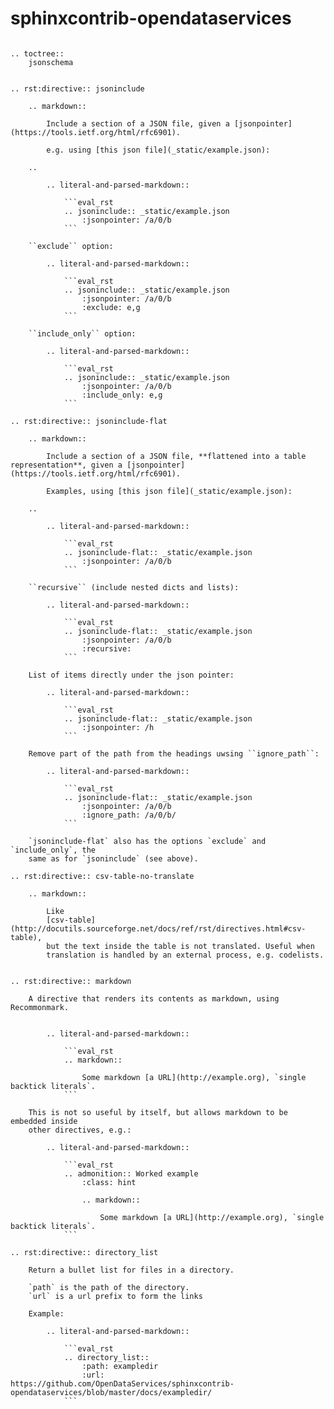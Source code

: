 sphinxcontrib-opendataservices
==============================

`````eval_rst

.. toctree::
    jsonschema


.. rst:directive:: jsoninclude

    .. markdown::

        Include a section of a JSON file, given a [jsonpointer](https://tools.ietf.org/html/rfc6901).
        
        e.g. using [this json file](_static/example.json):

    ..

        .. literal-and-parsed-markdown::
            
            ```eval_rst
            .. jsoninclude:: _static/example.json
                :jsonpointer: /a/0/b
            ```

    ``exclude`` option:

        .. literal-and-parsed-markdown::
            
            ```eval_rst
            .. jsoninclude:: _static/example.json
                :jsonpointer: /a/0/b
                :exclude: e,g
            ```

    ``include_only`` option:

        .. literal-and-parsed-markdown::
            
            ```eval_rst
            .. jsoninclude:: _static/example.json
                :jsonpointer: /a/0/b
                :include_only: e,g
            ```

.. rst:directive:: jsoninclude-flat

    .. markdown::

        Include a section of a JSON file, **flattened into a table representation**, given a [jsonpointer](https://tools.ietf.org/html/rfc6901).
        
        Examples, using [this json file](_static/example.json):

    ..

        .. literal-and-parsed-markdown::
            
            ```eval_rst
            .. jsoninclude-flat:: _static/example.json
                :jsonpointer: /a/0/b
            ```

    ``recursive`` (include nested dicts and lists):

        .. literal-and-parsed-markdown::
            
            ```eval_rst
            .. jsoninclude-flat:: _static/example.json
                :jsonpointer: /a/0/b
                :recursive:
            ```

    List of items directly under the json pointer:

        .. literal-and-parsed-markdown::

            ```eval_rst
            .. jsoninclude-flat:: _static/example.json
                :jsonpointer: /h
            ```

    Remove part of the path from the headings uwsing ``ignore_path``:

        .. literal-and-parsed-markdown::
            
            ```eval_rst
            .. jsoninclude-flat:: _static/example.json
                :jsonpointer: /a/0/b
                :ignore_path: /a/0/b/
            ```

    `jsoninclude-flat` also has the options `exclude` and `include_only`, the
    same as for `jsoninclude` (see above).

.. rst:directive:: csv-table-no-translate

    .. markdown::

        Like
        [csv-table](http://docutils.sourceforge.net/docs/ref/rst/directives.html#csv-table),
        but the text inside the table is not translated. Useful when
        translation is handled by an external process, e.g. codelists.


.. rst:directive:: markdown

    A directive that renders its contents as markdown, using Recommonmark.


        .. literal-and-parsed-markdown::

            ```eval_rst
            .. markdown::

                Some markdown [a URL](http://example.org), `single backtick literals`. 
            ```

    This is not so useful by itself, but allows markdown to be embedded inside
    other directives, e.g.:

        .. literal-and-parsed-markdown::

            ```eval_rst
            .. admonition:: Worked example
                :class: hint

                .. markdown::

                    Some markdown [a URL](http://example.org), `single backtick literals`.
            ```

.. rst:directive:: directory_list

    Return a bullet list for files in a directory.

    `path` is the path of the directory.
    `url` is a url prefix to form the links

    Example:

        .. literal-and-parsed-markdown::

            ```eval_rst
            .. directory_list::
                :path: exampledir
                :url: https://github.com/OpenDataServices/sphinxcontrib-opendataservices/blob/master/docs/exampledir/
            ```
`````


